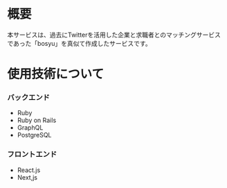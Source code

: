 # 概要
本サービスは、過去にTwitterを活用した企業と求職者とのマッチングサービスであった「bosyu」を真似て作成したサービスです。

# 使用技術について
### バックエンド
* Ruby
* Ruby on Rails
* GraphQL
* PostgreSQL

### フロントエンド
* React.js
* Next,js

